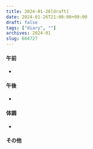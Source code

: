 ```yaml
---
title: 2024-01-26[draft]
date: 2024-01-26T21:00:00+09:00
draft: false
tags: ["diary", ""]
archives: 2024-01
slug: 664727
---
```

#### 午前
- 
#### 午後
- 
#### 体調
- 
#### その他